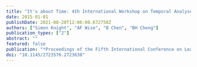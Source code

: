```yaml
---
title: "It's about Time: 4th International Workshop on Temporal Analyses of Learning Data"
date: 2015-01-01
publishDate: 2021-08-20T12:06:00.672758Z
authors: ["Simon Knight", "AF Wise", "B Chen", "BH Cheng"]
publication_types: ["2"]
abstract: ""
featured: false
publication: "*Proceedings of the Fifth International Conference on Learning Analytics And łdots*"
doi: "10.1145/2723576.2723638"
---
```


